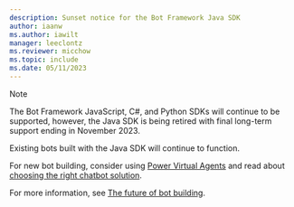```yaml
---
description: Sunset notice for the Bot Framework Java SDK
author: iaanw
ms.author: iawilt
manager: leeclontz
ms.reviewer: micchow
ms.topic: include
ms.date: 05/11/2023
---
```


> [!NOTE]
> The Bot Framework JavaScript, C#, and Python SDKs will continue to be supported, however, the Java SDK is being retired with final long-term support ending in November 2023.
>   
> Existing bots built with the Java SDK will continue to function.
>
> For new bot building, consider using [Power Virtual Agents](/power-virtual-agents) and read about [choosing the right chatbot solution](../bot-overview.md).
>   
> For more information, see [The future of bot building](https://powervirtualagents.microsoft.com/blog/the-future-of-bot-building/).
